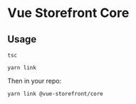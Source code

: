 # Vue Storefront Core

## Usage

```
tsc
```
```
yarn link
```
Then in your repo:
```
yarn link @vue-storefront/core
```